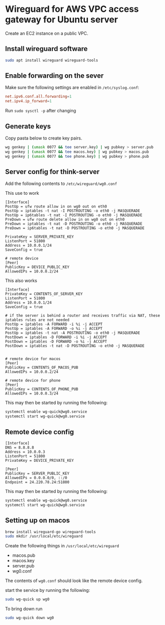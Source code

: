 # Wireguard for AWS VPC access gateway for Ubuntu server

Create an EC2 instance on a public VPC.

## Install wireguard software

```bash
sudo apt install wireguard wireguard-tools
```

## Enable forwarding on the sever

Make sure the following settings are enabled in `/etc/syslog.conf`:

```conf
net.ipv6.conf.all.forwarding=1
net.ipv4.ip_forward=1
```

Run `sudo sysctl -p` after changing

## Generate keys

Copy pasta below to create key pairs.

```bash
wg genkey | (umask 0077 && tee server.key) | wg pubkey > server.pub
wg genkey | (umask 0077 && tee macos.key) | wg pubkey > macos.pub
wg genkey | (umask 0077 && tee phone.key) | wg pubkey > phone.pub
```

## Server config for think-server

Add the following contents to `/etc/wireguard/wg0.conf`

This use to work

```text
[Interface]
PostUp = ufw route allow in on wg0 out on eth0
PostUp = iptables -t nat -I POSTROUTING -o eth0 -j MASQUERADE
PostUp = ip6tables -t nat -I POSTROUTING -o eth0 -j MASQUERADE
PreDown = ufw route delete allow in on wg0 out on eth0
PreDown = iptables -t nat -D POSTROUTING -o eth0 -j MASQUERADE
PreDown = ip6tables -t nat -D POSTROUTING -o eth0 -j MASQUERADE

PrivateKey = SERVER_PRIVATE_KEY
ListenPort = 51800
Address = 10.0.0.1/24
SaveConfig = true

# remote device
[Peer]
PublicKey = DEVICE_PUBLIC_KEY
AllowedIPs = 10.0.0.2/24
```

This also works

```
[Interface]
PrivateKey = CONTENTS_OF_SERVER_KEY
ListenPort = 51800
Address = 10.0.0.1/24
SaveConfig = true

# if the server is behind a router and receives traffic via NAT, these iptables rules are not needed
PostUp = iptables -A FORWARD -i %i -j ACCEPT                                                                                          PostUp = iptables -A FORWARD -o %i -j ACCEPT
PostUp = iptables -t nat -A POSTROUTING -o eth0 -j MASQUERADE
PostDown = iptables -D FORWARD -i %i -j ACCEPT                                                                                        PostDown = iptables -D FORWARD -o %i -j ACCEPT
PostDown = iptables -t nat -D POSTROUTING -o eth0 -j MASQUERADE


# remote device for macos
[Peer]
PublicKey = CONTENTS_OF_MACOS_PUB
AllowedIPs = 10.0.0.2/24

# remote device for phone
[Peer]
PublicKey = CONTENTS_OF_PHONE_PUB
AllowedIPs = 10.0.0.3/24
```

This may then be started by running the following:

```bash
systemctl enable wg-quick@wg0.service
systemctl start wg-quick@wg0.service
```

## Remote device config

```text
[Interface]
DNS = 8.8.8.8
Address = 10.0.0.3
ListenPort = 51800
PrivateKey = DEVICE_PRIVATE_KEY

[Peer]
PublicKey = SERVER_PUBLIC_KEY
AllowedIPs = 0.0.0.0/0, ::/0
Endpoint = 24.220.78.24:51800
```

This may then be started by running the following:

```bash
systemctl enable wg-quick@wg0.service
systemctl start wg-quick@wg0.service
```

## Setting up on macos

```bash
brew install wireguard-go wireguard-tools
sudo mkdir /usr/local/etc/wireguard
```

Create the following things in `/usr/local/etc/wireguard`

- macos.pub
- macos.key
- server.pub
- wg0.conf

The contents of `wg0.conf` should look like the remote device config.

start the service by running the following:

```bash
sudo wg-quick up wg0
```

To bring down run

```bash
sudo wg-quick down wg0
```